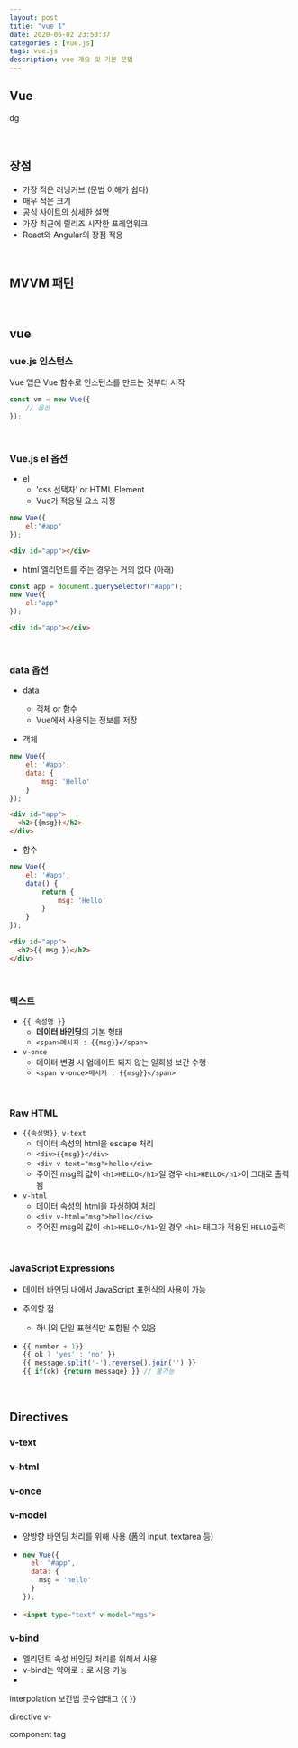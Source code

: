 ```yaml
---
layout: post
title: "vue 1"
date: 2020-06-02 23:50:37
categories : [vue.js]
tags: vue.js
description: vue 개요 및 기본 문법
---
```


## Vue

dg

<br>

## 장점

- 가장 적은 러닝커브 (문법 이해가 쉽다)
- 매우 적은 크기
- 공식 사이트의 상세한 설명
- 가장 최근에 릴리즈 시작한 프레임워크
- React와 Angular의 장점 적용

<br>

## MVVM 패턴



<br>

## vue

### vue.js 인스턴스

Vue 앱은 Vue 함수로 인스턴스를 만드는 것부터 시작

```javascript
const vm = new Vue({
	// 옵션
});
```

<br>

### Vue.js el 옵션

- el
  - 'css 선택자' or HTML Element
  - Vue가 적용될 요소 지정

```javascript
new Vue({
	el:"#app"
});
```

```html
<div id="app"></div>
```

- html 엘리먼트를 주는 경우는 거의 없다 (아래)

```javascript
const app = document.querySelector("#app");
new Vue({
	el:"app"
});
```

```html
<div id="app"></div>
```

<br>

### data 옵션

- data
  - 객체 or 함수
  - Vue에서 사용되는 정보를 저장

- 객체

```javascript
new Vue({
	el: '#app';
	data: {
		msg: 'Hello'
	}
});
```

```html
<div id="app">
  <h2>{{msg}}</h2>
</div>
```

- 함수

```javascript
new Vue({
	el: '#app',
	data() {
		return {
			msg: 'Hello'
		}
	}
});
```

```html
<div id="app">
  <h2>{{ msg }}</h2>
</div>
```

<br>

### 텍스트

- `{{ 속성명 }}`
  - **데이터 바인딩**의 기본 형태
  - `<span>메시지 : {{msg}}</span>`
- `v-once`
  - 데이터 변경 시 업데이트 되지 않는 일회성 보간 수행
  - `<span v-once>메시지 : {{msg}}</span>` 

<br>

### Raw HTML

- `{{속성명}}`, `v-text`
  - 데이터 속성의 html을 escape 처리
  - `<div>{{msg}}</div>`
  - `<div v-text="msg">hello</div>`
  - 주어진 msg의 값이 `<h1>HELLO</h1>`일 경우 `<h1>HELLO</h1>`이 그대로 출력됨
- `v-html`
  - 데이터 속성의 html을 파싱하여 처리
  - `<div v-html="msg">hello</div>`
  - 주어진 msg의 값이 `<h1>HELLO</h1>`일 경우 `<h1>` 태그가 적용된 `HELLO`출력

<br>

### JavaScript Expressions

- 데이터 바인딩 내에서 JavaScript 표현식의 사용이 가능

- 주의할 점 

  - 하나의 단일 표현식만 포함될 수 있음

- ```javascript
  {{ number + 1}}
  {{ ok ? 'yes' : 'no' }}
  {{ message.split('-').reverse().join('') }}
  {{ if(ok) {return message} }} // 불가능
  ```

<br>

## Directives

### v-text

### v-html

### v-once

### v-model

- 양방향 바인딩 처리를 위해 사용 (폼의 input, textarea 등)

- ```javascript
  new Vue({
    el: "#app",
    data: {
      msg = 'hello'
    }
  });
  ```

- ```html
  <input type="text" v-model="mgs">
  ```

### v-bind

- 엘리먼트 속성 바인딩 처리를 위해서 사용
- v-bind는 약어로 `:` 로 사용 가능
- 



interpolation		보간법 콧수염태그 {{ }}

directive				v-

component tag	
